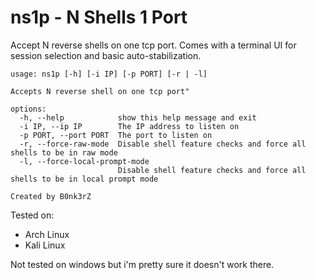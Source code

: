 # ns1p - N Shells 1 Port

Accept N reverse shells on one tcp port.
Comes with a terminal UI for session selection and basic auto-stabilization.

~~~
usage: ns1p [-h] [-i IP] [-p PORT] [-r | -l]

Accepts N reverse shell on one tcp port"

options:
  -h, --help            show this help message and exit
  -i IP, --ip IP        The IP address to listen on
  -p PORT, --port PORT  The port to listen on
  -r, --force-raw-mode  Disable shell feature checks and force all shells to be in raw mode
  -l, --force-local-prompt-mode
                        Disable shell feature checks and force all shells to be in local prompt mode

Created by B0nk3rZ
~~~

Tested on:
- Arch Linux
- Kali Linux

Not tested on windows but i'm pretty sure it doesn't work there.
